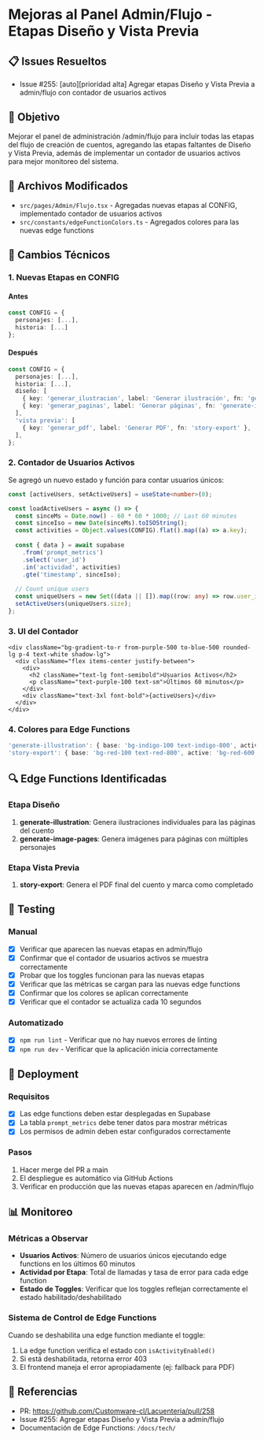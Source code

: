 # Mejoras al Panel Admin/Flujo - Etapas Diseño y Vista Previa

## 📋 Issues Resueltos
- Issue #255: [auto][prioridad alta] Agregar etapas Diseño y Vista Previa a admin/flujo con contador de usuarios activos

## 🎯 Objetivo
Mejorar el panel de administración /admin/flujo para incluir todas las etapas del flujo de creación de cuentos, agregando las etapas faltantes de Diseño y Vista Previa, además de implementar un contador de usuarios activos para mejor monitoreo del sistema.

## 📁 Archivos Modificados
- `src/pages/Admin/Flujo.tsx` - Agregadas nuevas etapas al CONFIG, implementado contador de usuarios activos
- `src/constants/edgeFunctionColors.ts` - Agregados colores para las nuevas edge functions

## 🔧 Cambios Técnicos

### 1. Nuevas Etapas en CONFIG

#### Antes
```typescript
const CONFIG = {
  personajes: [...],
  historia: [...]
};
```

#### Después  
```typescript
const CONFIG = {
  personajes: [...],
  historia: [...],
  diseño: [
    { key: 'generar_ilustracion', label: 'Generar ilustración', fn: 'generate-illustration' },
    { key: 'generar_paginas', label: 'Generar páginas', fn: 'generate-image-pages' },
  ],
  'vista previa': [
    { key: 'generar_pdf', label: 'Generar PDF', fn: 'story-export' },
  ],
};
```

### 2. Contador de Usuarios Activos

Se agregó un nuevo estado y función para contar usuarios únicos:

```typescript
const [activeUsers, setActiveUsers] = useState<number>(0);

const loadActiveUsers = async () => {
  const sinceMs = Date.now() - 60 * 60 * 1000; // Last 60 minutes
  const sinceIso = new Date(sinceMs).toISOString();
  const activities = Object.values(CONFIG).flat().map((a) => a.key);
  
  const { data } = await supabase
    .from('prompt_metrics')
    .select('user_id')
    .in('actividad', activities)
    .gte('timestamp', sinceIso);
  
  // Count unique users
  const uniqueUsers = new Set((data || []).map((row: any) => row.user_id));
  setActiveUsers(uniqueUsers.size);
};
```

### 3. UI del Contador

```tsx
<div className="bg-gradient-to-r from-purple-500 to-blue-500 rounded-lg p-4 text-white shadow-lg">
  <div className="flex items-center justify-between">
    <div>
      <h2 className="text-lg font-semibold">Usuarios Activos</h2>
      <p className="text-purple-100 text-sm">Últimos 60 minutos</p>
    </div>
    <div className="text-3xl font-bold">{activeUsers}</div>
  </div>
</div>
```

### 4. Colores para Edge Functions

```typescript
'generate-illustration': { base: 'bg-indigo-100 text-indigo-800', active: 'bg-indigo-600 text-white' },
'story-export': { base: 'bg-red-100 text-red-800', active: 'bg-red-600 text-white' }
```

## 🔍 Edge Functions Identificadas

### Etapa Diseño
1. **generate-illustration**: Genera ilustraciones individuales para las páginas del cuento
2. **generate-image-pages**: Genera imágenes para páginas con múltiples personajes

### Etapa Vista Previa
1. **story-export**: Genera el PDF final del cuento y marca como completado

## 🧪 Testing

### Manual
- [x] Verificar que aparecen las nuevas etapas en admin/flujo
- [x] Confirmar que el contador de usuarios activos se muestra correctamente
- [x] Probar que los toggles funcionan para las nuevas etapas
- [x] Verificar que las métricas se cargan para las nuevas edge functions
- [x] Confirmar que los colores se aplican correctamente
- [x] Verificar que el contador se actualiza cada 10 segundos

### Automatizado
- [x] `npm run lint` - Verificar que no hay nuevos errores de linting
- [x] `npm run dev` - Verificar que la aplicación inicia correctamente

## 🚀 Deployment

### Requisitos
- [x] Las edge functions deben estar desplegadas en Supabase
- [x] La tabla `prompt_metrics` debe tener datos para mostrar métricas
- [x] Los permisos de admin deben estar configurados correctamente

### Pasos
1. Hacer merge del PR a main
2. El despliegue es automático via GitHub Actions
3. Verificar en producción que las nuevas etapas aparecen en /admin/flujo

## 📊 Monitoreo

### Métricas a Observar
- **Usuarios Activos**: Número de usuarios únicos ejecutando edge functions en los últimos 60 minutos
- **Actividad por Etapa**: Total de llamadas y tasa de error para cada edge function
- **Estado de Toggles**: Verificar que los toggles reflejan correctamente el estado habilitado/deshabilitado

### Sistema de Control de Edge Functions
Cuando se deshabilita una edge function mediante el toggle:
1. La edge function verifica el estado con `isActivityEnabled()`
2. Si está deshabilitada, retorna error 403
3. El frontend maneja el error apropiadamente (ej: fallback para PDF)

## 🔗 Referencias
- PR: https://github.com/Customware-cl/Lacuenteria/pull/258
- Issue #255: Agregar etapas Diseño y Vista Previa a admin/flujo
- Documentación de Edge Functions: `/docs/tech/`